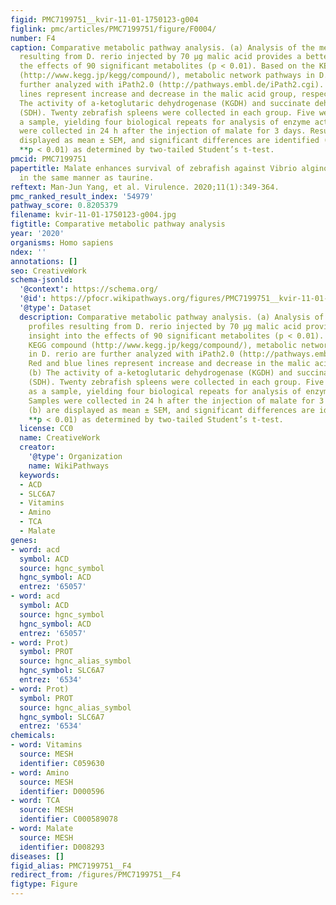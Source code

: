```yaml
---
figid: PMC7199751__kvir-11-01-1750123-g004
figlink: pmc/articles/PMC7199751/figure/F0004/
number: F4
caption: Comparative metabolic pathway analysis. (a) Analysis of the metabolic profiles
  resulting from D. rerio injected by 70 μg malic acid provides a better insight into
  the effects of 90 significant metabolites (p < 0.01). Based on the KEGG compound
  (http://www.kegg.jp/kegg/compound/), metabolic network pathways in D. rerio are
  further analyzed with iPath2.0 (http://pathways.embl.de/iPath2.cgi). Red and blue
  lines represent increase and decrease in the malic acid group, respectively. (b)
  The activity of a-ketoglutaric dehydrogenase (KGDH) and succinate dehydrogenase
  (SDH). Twenty zebrafish spleens were collected in each group. Five were pooled as
  a sample, yielding four biological repeats for analysis of enzyme activity. Samples
  were collected in 24 h after the injection of malate for 3 days. Results (b) are
  displayed as mean ± SEM, and significant differences are identified (*p < 0.05,
  **p < 0.01) as determined by two-tailed Student’s t-test.
pmcid: PMC7199751
papertitle: Malate enhances survival of zebrafish against Vibrio alginolyticus infection
  in the same manner as taurine.
reftext: Man-Jun Yang, et al. Virulence. 2020;11(1):349-364.
pmc_ranked_result_index: '54979'
pathway_score: 0.8205379
filename: kvir-11-01-1750123-g004.jpg
figtitle: Comparative metabolic pathway analysis
year: '2020'
organisms: Homo sapiens
ndex: ''
annotations: []
seo: CreativeWork
schema-jsonld:
  '@context': https://schema.org/
  '@id': https://pfocr.wikipathways.org/figures/PMC7199751__kvir-11-01-1750123-g004.html
  '@type': Dataset
  description: Comparative metabolic pathway analysis. (a) Analysis of the metabolic
    profiles resulting from D. rerio injected by 70 μg malic acid provides a better
    insight into the effects of 90 significant metabolites (p < 0.01). Based on the
    KEGG compound (http://www.kegg.jp/kegg/compound/), metabolic network pathways
    in D. rerio are further analyzed with iPath2.0 (http://pathways.embl.de/iPath2.cgi).
    Red and blue lines represent increase and decrease in the malic acid group, respectively.
    (b) The activity of a-ketoglutaric dehydrogenase (KGDH) and succinate dehydrogenase
    (SDH). Twenty zebrafish spleens were collected in each group. Five were pooled
    as a sample, yielding four biological repeats for analysis of enzyme activity.
    Samples were collected in 24 h after the injection of malate for 3 days. Results
    (b) are displayed as mean ± SEM, and significant differences are identified (*p < 0.05,
    **p < 0.01) as determined by two-tailed Student’s t-test.
  license: CC0
  name: CreativeWork
  creator:
    '@type': Organization
    name: WikiPathways
  keywords:
  - ACD
  - SLC6A7
  - Vitamins
  - Amino
  - TCA
  - Malate
genes:
- word: acd
  symbol: ACD
  source: hgnc_symbol
  hgnc_symbol: ACD
  entrez: '65057'
- word: acd
  symbol: ACD
  source: hgnc_symbol
  hgnc_symbol: ACD
  entrez: '65057'
- word: Prot)
  symbol: PROT
  source: hgnc_alias_symbol
  hgnc_symbol: SLC6A7
  entrez: '6534'
- word: Prot)
  symbol: PROT
  source: hgnc_alias_symbol
  hgnc_symbol: SLC6A7
  entrez: '6534'
chemicals:
- word: Vitamins
  source: MESH
  identifier: C059630
- word: Amino
  source: MESH
  identifier: D000596
- word: TCA
  source: MESH
  identifier: C000589078
- word: Malate
  source: MESH
  identifier: D008293
diseases: []
figid_alias: PMC7199751__F4
redirect_from: /figures/PMC7199751__F4
figtype: Figure
---
```

